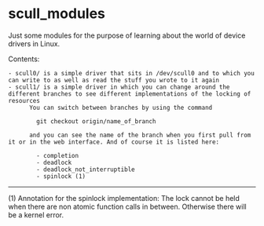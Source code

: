 # scull_modules
Just some modules for the purpose of learning about the world of device drivers in Linux. 

Contents:

	- scull0/ is a simple driver that sits in /dev/scull0 and to which you can write to as well as read the stuff you wrote to it again
	- scull1/ is a simple driver in which you can change around the different branches to see different implementations of the locking of resources
		  You can switch between branches by using the command
		  	
			git checkout origin/name_of_branch

		  and you can see the name of the branch when you first pull from it or in the web interface. And of course it is listed here:

 			- completion
 			- deadlock
 			- deadlock_not_interruptible
			- spinlock (1)


_______________________________________________________________________
(1) Annotation for the spinlock implementation: The lock cannot be held when there are non atomic function calls in between. Otherwise there will be a kernel error.

